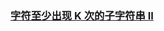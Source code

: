 ### [字符至少出现 K 次的子字符串 II](https://leetcode-cn.com/problems/count-substrings-with-k-frequency-characters-ii)

